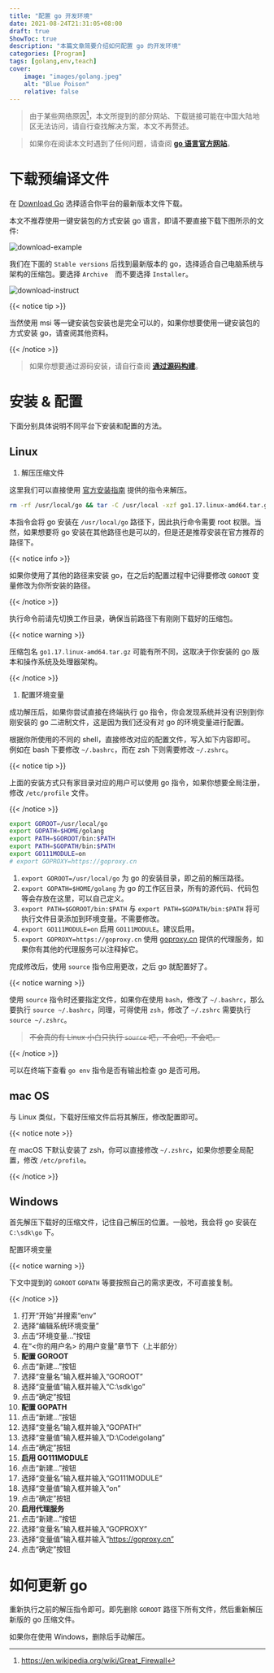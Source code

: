 ```yaml
---
title: "配置 go 开发环境"
date: 2021-08-24T21:31:05+08:00
draft: true
ShowToc: true
description: "本篇文章简要介绍如何配置 go 的开发环境"
categories: [Program]
tags: [golang,env,teach]
cover:
    image: "images/golang.jpeg"
    alt: "Blue Poison"
    relative: false
---
```


> 由于某些网络原因[^GFW]，本文所提到的部分网站、下载链接可能在中国大陆地区无法访问，请自行查找解决方案，本文不再赘述。

> 如果你在阅读本文时遇到了任何问题，请查阅 **[go 语言官方网站][go]**。

# 下载预编译文件

在 [Download Go][go-dl] 选择适合你平台的最新版本文件下载。

本文不推荐使用一键安装包的方式安装 go 语言，即请不要直接下载下图所示的文件:

![download-example](/images/go-env-setup-for-beginner/featured-download.png)

我们在下面的 `Stable versions` 后找到最新版本的 go，选择适合自己电脑系统与架构的压缩包。要选择 `Archive`　而不要选择 `Installer`。

![download-instruct](/images/go-env-setup-for-beginner/download-instruct.png)

{{< notice tip >}}

当然使用 msi 等一键安装包安装也是完全可以的，如果你想要使用一键安装包的方式安装 go，请查阅其他资料。

{{< /notice >}}

> 如果你想要通过源码安装，请自行查阅 **[通过源码构建][go-src]**。

# 安装 & 配置

下面分别具体说明不同平台下安装和配置的方法。

## Linux

1. 解压压缩文件

这里我们可以直接使用 [官方安装指南][go-install] 提供的指令来解压。

```bash
rm -rf /usr/local/go && tar -C /usr/local -xzf go1.17.linux-amd64.tar.gz
```

本指令会将 go 安装在 `/usr/local/go` 路径下，因此执行命令需要 root 权限。当然，如果想要将 go 安装在其他路径也是可以的，但是还是推荐安装在官方推荐的路径下。

{{< notice info >}}

如果你使用了其他的路径来安装 go，在之后的配置过程中记得要修改 `GOROOT` 变量修改为你所安装的路径。

{{< /notice >}}

执行命令前请先切换工作目录，确保当前路径下有刚刚下载好的压缩包。

{{< notice warning >}}

压缩包名 `go1.17.linux-amd64.tar.gz` 可能有所不同，这取决于你安装的 go 版本和操作系统及处理器架构。

{{< /notice >}}

1. 配置环境变量

成功解压后，如果你尝试直接在终端执行 go 指令，你会发现系统并没有识别到你刚安装的 go 二进制文件，这是因为我们还没有对 go 的环境变量进行配置。

根据你所使用的不同的 shell，直接修改对应的配置文件，写入如下内容即可。\
例如在 bash 下要修改 `~/.bashrc`，而在 zsh 下则需要修改 `~/.zshrc`。

{{< notice tip >}}

上面的安装方式只有家目录对应的用户可以使用 go 指令，如果你想要全局注册，修改 `/etc/profile` 文件。

{{< /notice >}}

```bash
export GOROOT=/usr/local/go
export GOPATH=$HOME/golang
export PATH=$GOROOT/bin:$PATH
export PATH=$GOPATH/bin:$PATH
export GO111MODULE=on
# export GOPROXY=https://goproxy.cn
```

1. `export GOROOT=/usr/local/go` 为 go 的安装目录，即之前的解压路径。
2. `export GOPATH=$HOME/golang` 为 go 的工作区目录，所有的源代码、代码包等会存放在这里，可以自己定义。
3. `export PATH=$GOROOT/bin:$PATH` 与 `export PATH=$GOPATH/bin:$PATH` 将可执行文件目录添加到环境变量。不需要修改。
4. `export GO111MODULE=on` 启用 `GO111MODULE`。建议启用。
5. `export GOPROXY=https://goproxy.cn` 使用 [goproxy.cn](https://goproxy.cn/) 提供的代理服务，如果你有其他的代理服务可以注释掉它。

完成修改后，使用 `source` 指令应用更改，之后 go 就配置好了。

{{< notice warning >}}

使用 `source` 指令时还要指定文件，如果你在使用 `bash`，修改了 `~/.bashrc`，那么要执行 `source ~/.bashrc`，同理，可得使用 `zsh`，修改了 `~/.zshrc` 需要执行 `source ~/.zshrc`。

> ~~不会真的有 Linux 小白只执行 `source` 吧，不会吧，不会吧。~~

{{< /notice >}}

可以在终端下查看 `go env` 指令是否有输出检查 go 是否可用。

## mac OS

与 Linux 类似，下载好压缩文件后将其解压，修改配置即可。

{{< notice note >}}

在 macOS 下默认安装了 zsh，你可以直接修改 `~/.zshrc`，如果你想要全局配置，修改 `/etc/profile`。

{{< /notice >}}

## Windows

首先解压下载好的压缩文件，记住自己解压的位置。一般地，我会将 go 安装在 `C:\sdk\go` 下。

配置环境变量

{{< notice warning >}}

下文中提到的 `GOROOT` `GOPATH` 等要按照自己的需求更改，不可直接复制。

{{< /notice >}}

1. 打开“开始”并搜索“env”
2. 选择“编辑系统环境变量”
3. 点击“环境变量…”按钮
4. 在“<你的用户名> 的用户变量”章节下（上半部分）
5. **配置 GOROOT**
6. 点击“新建…”按钮
7. 选择“变量名”输入框并输入“GOROOT”
8. 选择“变量值”输入框并输入“C:\sdk\go”
9. 点击“确定”按钮
10. **配置 GOPATH**
11. 点击“新建…”按钮
12. 选择“变量名”输入框并输入“GOPATH”
13. 选择“变量值”输入框并输入“D:\Code\golang”
14. 点击“确定”按钮
15. **启用 GO111MODULE**
16. 点击“新建…”按钮
17. 选择“变量名”输入框并输入“GO111MODULE”
18. 选择“变量值”输入框并输入“on”
19. 点击“确定”按钮
20. **启用代理服务**
21. 点击“新建…”按钮
22. 选择“变量名”输入框并输入“GOPROXY”
23. 选择“变量值”输入框并输入“https://goproxy.cn”
24. 点击“确定”按钮

# 如何更新 go

重新执行之前的解压指令即可。即先删除 `GOROOT` 路径下所有文件，然后重新解压新版的 go 压缩文件。

如果你在使用 Windows，删除后手动解压。


[go]: https://golang.org/
[go-dl]: https://golang.org/dl/
[go-src]: https://golang.org/doc/install/source
[go-install]: https://golang.org/doc/install

[^GFW]: https://en.wikipedia.org/wiki/Great_Firewall

